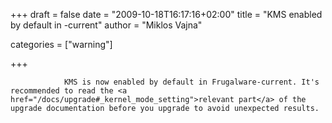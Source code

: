 
+++
draft = false
date = "2009-10-18T16:17:16+02:00"
title = "KMS enabled by default in -current"
author = "Miklos Vajna"

categories = ["warning"]

+++

                KMS is now enabled by default in Frugalware-current. It's recommended to read the <a href="/docs/upgrade#_kernel_mode_setting">relevant part</a> of the upgrade documentation before you upgrade to avoid unexpected results.
            
        